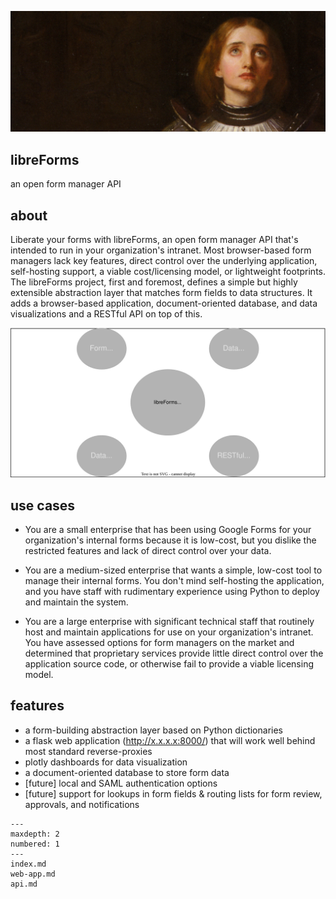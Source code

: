 ![header img](header_img_large.png)

## libreForms
an open form manager API

## about
Liberate your forms with libreForms, an open form manager API that's intended to run in your organization's intranet. Most browser-based form managers lack key features, direct control over the underlying application, self-hosting support, a viable cost/licensing model, or lightweight footprints. The libreForms project, first and foremost, defines a simple but highly extensible abstraction layer that matches form fields to data structures. It adds a browser-based application, document-oriented database, and data visualizations and a RESTful API on top of this. 

![abstraction layer](libreForms_abstraction_layer.drawio.svg)

## use cases
- You are a small enterprise that has been using Google Forms for your organization's internal forms because it is low-cost, but you dislike the restricted features and lack of direct control over your data.

- You are a medium-sized enterprise that wants a simple, low-cost tool to manage their internal forms. You don't mind self-hosting the application, and you have staff with rudimentary experience using Python to deploy and maintain the system.

- You are a large enterprise with significant technical staff that routinely host and maintain applications for use on your organization's intranet. You have assessed options for form managers on the market and determined that proprietary services provide little direct control over the application source code, or otherwise fail to provide a viable licensing model.

## features
- a form-building abstraction layer based on Python dictionaries
- a flask web application (http://x.x.x.x:8000/) that will work well behind most standard reverse-proxies 
- plotly dashboards for data visualization
- a document-oriented database to store form data 
- \[future\] local and SAML authentication options
- \[future\] support for lookups in form fields & routing lists for form review, approvals, and notifications



```{toctree}
---
maxdepth: 2
numbered: 1
---
index.md
web-app.md
api.md
```